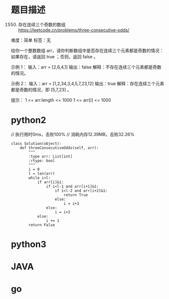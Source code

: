 # 题目描述

1550. 存在连续三个奇数的数组  
https://leetcode.cn/problems/three-consecutive-odds/  

难度：简单
标签：无

给你一个整数数组 arr，请你判断数组中是否存在连续三个元素都是奇数的情况：如果存在，请返回 true ；否则，返回 false 。

示例 1：
输入：arr = [2,6,4,1]
输出：false
解释：不存在连续三个元素都是奇数的情况。

示例 2：
输入：arr = [1,2,34,3,4,5,7,23,12]
输出：true
解释：存在连续三个元素都是奇数的情况，即 [5,7,23] 。

提示：
1 <= arr.length <= 1000
1 <= arr[i] <= 1000

# python2

// 执行用时0ms，击败100%
// 消耗内存12.39MB，击败32.26%
```
class Solution(object):
    def threeConsecutiveOdds(self, arr):
        """
        :type arr: List[int]
        :rtype: bool
        """
        i = 0
        l = len(arr)
        while i<l:
            if arr[i]&1:
                if i<l-1 and arr[i+1]&1:
                    if i<l-2 and arr[i+2]&1:
                        return True
                    else:
                        i = i+3
                else:
                    i = i+2
            else:
                i += 1
        return False
```

# python3 

# JAVA

# go
